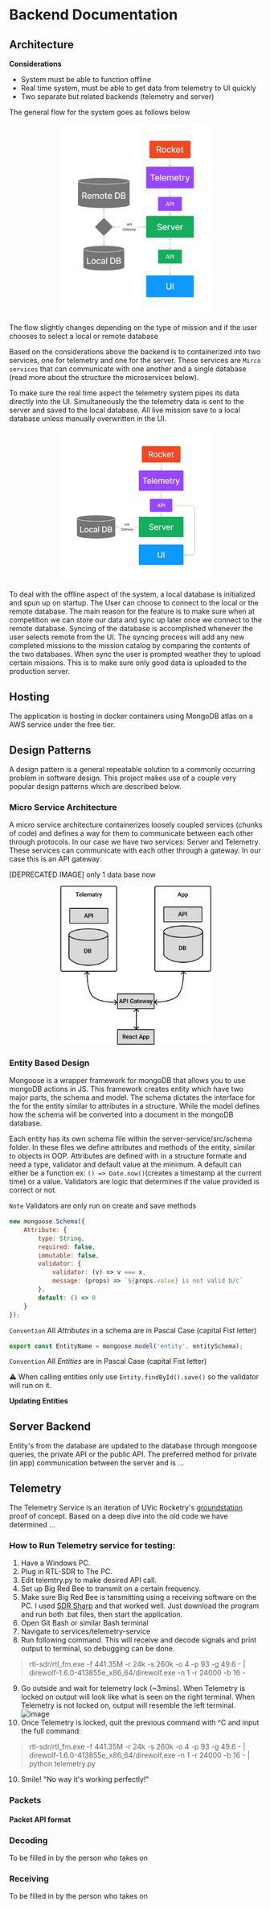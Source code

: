 # Backend Documentation

## Architecture

**Considerations**

-   System must be able to function offline
-   Real time system, must be able to get data from telemetry to UI quickly
-   Two separate but related backends (telemetry and server)

The general flow for the system goes as follows below

<p align="center">
<img src="./assets/system-flow-diagram-1.png" width="300"/>
</p>

The flow slightly changes depending on the type of mission and if the user chooses to select a local or remote database

Based on the considerations above the backend is to containerized into two services, one for telemetry and one for the server. These services are `Mirco services` that can communicate with one another
and a single database (read more about the structure the microservices below).

To make sure the real time aspect the telemetry system pipes its data directly into the UI. Simultaneously the the telemetry data is sent to the server and saved to the local database. All live
mission save to a local database unless manually overwritten in the UI.

<p align="center">
<img src="./assets/system-flow-diagram.png" width="300"/>
</p>
To deal with the offline aspect of the system, a local database is initialized and spun up on startup. The User can choose to connect to the local or the remote database. The main reason for the feature is to make sure when at competition we can store our data and sync up later once we connect to the remote database. Syncing of the database is accomplished whenever the user selects remote from the UI. The syncing process will add any new completed missions to the mission catalog by comparing the contents of the two databases. When sync the user is prompted weather they to upload certain missions. This is to make sure only good data is uploaded to the production server.

## Hosting

The application is hosting in docker containers using MongoDB atlas on a AWS service under the free tier.

## Design Patterns

A design pattern is a general repeatable solution to a commonly occurring problem in software design. This project makes use of a couple very popular design patterns which are described below.

### Micro Service Architecture

A micro service architecture containerizes loosely coupled services (chunks of code) and defines a way for them to communicate between each other through protocols. In our case we have two services:
Server and Telemetry. These services can communicate with each other through a gateway. In our case this is an API gateway.

[DEPRECATED IMAGE] only 1 data base now

<p align="center">
<img src="./assets/mirco-services-diagram.png" width="300"/>
</p>

### Entity Based Design

Mongoose is a wrapper framework for mongoDB that allows you to use mongoDB actions in JS. This framework creates entity which have two major parts, the schema and model. The schema dictates the
interface for the for the entity similar to attributes in a structure. While the model defines how the schema will be converted into a document in the mongoDB database.

Each entity has its own schema file within the server-service/src/schema folder. In these files we define attributes and methods of the entity, similar to objects in OOP. Attributes are defined with
in a structure formate and need a type, validator and default value at the minimum. A default can either be a function ex: `() => Date.now()`(creates a timestamp at the current time) or a value.
Validators are logic that determines if the value provided is correct or not.

`Note` Validators are only run on create and save methods

```js
new mongoose.Schema({
	Attribute: {
		type: String,
		required: false,
		immutable: false,
		validator: {
			validator: (v) => v === x,
			message: (props) => `${props.value} is not valid b/c`
		},
		default: () => 0
	}
});
```

`Convention` All _Attributes_ in a schema are in Pascal Case (capital Fist letter)

```js
export const EntityName = mongoose.model('entity', entitySchema);
```

`Convention` All _Entities_ are in Pascal Case (capital Fist letter)

⚠️ When calling entities only use `Entity.findById().save()` so the validator will run on it.

**Updating Entities**

## Server Backend

Entity's from the database are updated to the database through mongoose queries, the private API or the public API. The preferred method for private (in app) communication between the server and is
...

## Telemetry

The Telemetry Service is an iteration of UVic Rocketry's [groundstation](https://github.com/UVicRocketry/groundstation) proof of concept. Based on a deep dive into the old code we have determined ...

### How to Run Telemetry service for testing:

1. Have a Windows PC.
2. Plug in RTL-SDR to The PC.
3. Edit telemtry.py to make desired API call.
4. Set up Big Red Bee to transmit on a certain frequency.
5. Make sure Big Red Bee is tansmitting using a receiving software on the PC. I used [SDR Sharp](https://airspy.com/download/) and that worked well. Just download the program and run both .bat files, then start the application.
6. Open Git Bash or similar Bash terminal
7. Navigate to services/telemetry-service
8. Run following command. This will receive and decode signals and print output to terminal, so debugging can be done.
> rtl-sdr/rtl_fm.exe -f 441.35M -r 24k -s 260k -o 4 -p 93 -g 49.6 - | direwolf-1.6.0-413855e_x86_64/direwolf.exe -n 1 -r 24000 -b 16 -
9. Go outside and wait for telemetry lock (~3mins). When Telemetry is locked on output will look like what is seen on the right terminal. When Telemetry is not locked on, output will resemble the left terminal.
![image](https://user-images.githubusercontent.com/79673714/222917125-9d559bdc-36c3-4ad0-939d-dfd5df27c956.png)
9. Once Telemetry is locked, quit the previous command with ^C and input the full command:
> rtl-sdr/rtl_fm.exe -f 441.35M -r 24k -s 260k -o 4 -p 93 -g 49.6 - | direwolf-1.6.0-413855e_x86_64/direwolf.exe -n 1 -r 24000 -b 16 - | python telemetry.py
10. Smile! "No way it's working perfectly!"


### Packets

#### Packet API format 


### Decoding

To be filled in by the person who takes on


### Receiving

To be filled in by the person who takes on
